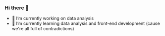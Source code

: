 ### Hi there 👋

<!--
**annassanchez/annassanchez** is a ✨ _special_ ✨ repository because its `README.md` (this file) appears on your GitHub profile.

Here are some ideas to get you started:-->

- 🔭 I’m currently working on data analysis 
- 🌱 I’m currently learning data analysis and front-end development (cause we're all full of contradictions)

